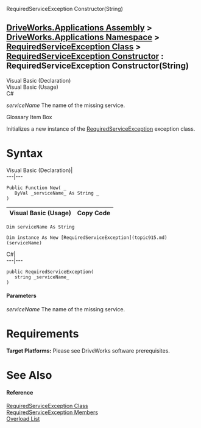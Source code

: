 RequiredServiceException Constructor(String)   
  
[DriveWorks.Applications Assembly](topic13.md) > [DriveWorks.Applications Namespace](topic16.md) > [RequiredServiceException Class](topic915.md) > [RequiredServiceException Constructor](topic921.md) : RequiredServiceException Constructor(String)  
---  
  
Visual Basic (Declaration)    
Visual Basic (Usage)    
C# 

_serviceName_
    The name of the missing service.

Glossary Item Box

Initializes a new instance of the [RequiredServiceException](topic915.md) exception class. 

# Syntax

Visual Basic (Declaration)|   
---|---  
      
    
    Public Function New( _
       ByVal _serviceName_ As String _
    )  
  
Visual Basic (Usage)| Copy Code  
---|---  
      
    
    Dim serviceName As String
     
    Dim instance As New [RequiredServiceException](topic915.md)(serviceName)  
  
C#|   
---|---  
      
    
    public RequiredServiceException( 
       string _serviceName_
    )  
  
#### Parameters

 _serviceName_
    The name of the missing service.

# Requirements

**Target Platforms:** Please see DriveWorks software prerequisites.

# See Also

#### Reference

[RequiredServiceException Class](topic915.md)   
[RequiredServiceException Members](topic916.md)   
[Overload List](topic921.md)


